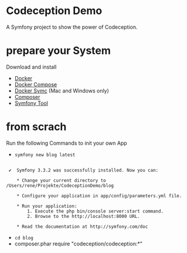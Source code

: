 Codeception Demo
====

A Symfony project to show the power of Codeception.


prepare your System
=======
Download and install 
* [Docker](https://www.docker.com/docker-mac)   
* [Docker Compose](https://docs.docker.com/compose/install/)   
* [Docker Symc](https://github.com/EugenMayer/docker-sync) (Mac and Windows only)  
* [Composer](https://getcomposer.org/download/)  
* [Symfony Tool](http://symfony.com/doc/current/setup.html)  

from scrach
===========
Run the following Commands to init your own App

* ```symfony new blog latest```
```

 ✔  Symfony 3.3.2 was successfully installed. Now you can:

    * Change your current directory to /Users/rene/Projekte/CodeceptionDemo/blog

    * Configure your application in app/config/parameters.yml file.

    * Run your application:
        1. Execute the php bin/console server:start command.
        2. Browse to the http://localhost:8000 URL.

    * Read the documentation at http://symfony.com/doc
```
* ```cd blog```
* composer.phar require "codeception/codeception:*"
